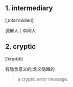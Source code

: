 
## 1. intermediary

[ˌɪntərˈmidieri] 

调解人；中间人

## 2. cryptic

[ˈkrɪptɪk] 

有隐含意义的;含义隐晦的

> a cryptic error message.
